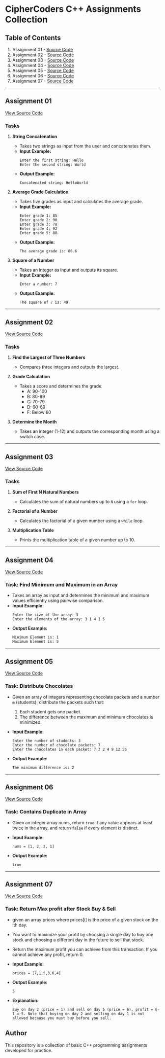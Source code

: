 # CipherCoders C++ Assignments Collection

## Table of Contents
1. Assignment 01 - [Source Code](https://github.com/MrityunjayMaharana/CipherCoders_Updates/blob/main/assignment_01.cpp)
2. Assignment 02 - [Source Code](https://github.com/MrityunjayMaharana/CipherCoders_Updates/blob/main/assignment_02.cpp)
3. Assignment 03 - [Source Code](https://github.com/MrityunjayMaharana/CipherCoders_Updates/blob/main/assignment_03.cpp)
4. Assignment 04 - [Source Code](https://github.com/MrityunjayMaharana/CipherCoders_Updates/blob/main/assignment_04.cpp)
5. Assignment 05 - [Source Code](https://github.com/MrityunjayMaharana/CipherCoders_Updates/blob/main/assignment_05.cpp)
6. Assignment 06 - [Source Code](https://github.com/MrityunjayMaharana/CipherCoders_Updates/blob/main/assignment_06.cpp)
7. Assignment 07 - [Source Code](https://github.com/MrityunjayMaharana/CipherCoders_Updates/blob/main/assignment_07.cpp)

---

## Assignment 01

[View Source Code](https://github.com/MrityunjayMaharana/CipherCoders_Updates/blob/main/assignment_01.cpp)

### Tasks
1. **String Concatenation**
   - Takes two strings as input from the user and concatenates them.
   - **Input Example:**
     ```
     Enter the first string: Hello
     Enter the second string: World
     ```
   - **Output Example:**
     ```
     Concatenated string: HelloWorld
     ```

2. **Average Grade Calculation**
   - Takes five grades as input and calculates the average grade.
   - **Input Example:**
     ```
     Enter grade 1: 85
     Enter grade 2: 90
     Enter grade 3: 78
     Enter grade 4: 92
     Enter grade 5: 88
     ```
   - **Output Example:**
     ```
     The average grade is: 86.6
     ```

3. **Square of a Number**
   - Takes an integer as input and outputs its square.
   - **Input Example:**
     ```
     Enter a number: 7
     ```
   - **Output Example:**
     ```
     The square of 7 is: 49
     ```

---

## Assignment 02

[View Source Code](https://github.com/MrityunjayMaharana/CipherCoders_Updates/blob/main/assignment_02.cpp)

### Tasks
1. **Find the Largest of Three Numbers**
   - Compares three integers and outputs the largest.

2. **Grade Calculation**
   - Takes a score and determines the grade:
     - A: 90-100
     - B: 80-89
     - C: 70-79
     - D: 60-69
     - F: Below 60

3. **Determine the Month**
   - Takes an integer (1-12) and outputs the corresponding month using a switch case.

---

## Assignment 03

[View Source Code](https://github.com/MrityunjayMaharana/CipherCoders_Updates/blob/main/assignment_03.cpp)

### Tasks
1. **Sum of First N Natural Numbers**
   - Calculates the sum of natural numbers up to `N` using a `for` loop.

2. **Factorial of a Number**
   - Calculates the factorial of a given number using a `while` loop.

3. **Multiplication Table**
   - Prints the multiplication table of a given number up to 10.

---

## Assignment 04

[View Source Code](https://github.com/MrityunjayMaharana/CipherCoders_Updates/blob/main/assignment_04.cpp)

### Task: Find Minimum and Maximum in an Array
- Takes an array as input and determines the minimum and maximum values efficiently using pairwise comparison.
- **Input Example:**
  ```
  Enter the size of the array: 5
  Enter the elements of the array: 3 1 4 1 5
  ```
- **Output Example:**
  ```
  Minimum Element is: 1
  Maximum Element is: 5
  ```

---

## Assignment 05

[View Source Code](https://github.com/MrityunjayMaharana/CipherCoders_Updates/blob/main/assignment_05.cpp)

### Task: Distribute Chocolates
- Given an array of integers representing chocolate packets and a number `m` (students), distribute the packets such that:
  1. Each student gets one packet.
  2. The difference between the maximum and minimum chocolates is minimized.

- **Input Example:**
  ```
  Enter the number of students: 3
  Enter the number of chocolate packets: 7
  Enter the chocolates in each packet: 7 3 2 4 9 12 56
  ```
- **Output Example:**
  ```
  The minimum difference is: 2
  ```

---

## Assignment 06

[View Source Code](https://github.com/MrityunjayMaharana/CipherCoders_Updates/blob/main/assignment_06.cpp)

### Task: Contains Duplicate in Array
- Given an integer array nums, return `true` if any value appears at least twice in the array, and return `false` if every element is distinct.

- **Input Example:**
  ```
  nums = [1, 2, 3, 1]
  ```
- **Output Example:**
  ```
  true
  ```
  
---

## Assignment 07

[View Source Code](https://github.com/MrityunjayMaharana/CipherCoders_Updates/blob/main/assignment_07.cpp)

### Task: Return Max profit after Stock Buy & Sell
- given an array prices where prices[i] is the price of a given stock on the ith day.

- You want to maximize your profit by choosing a single day to buy one stock and choosing a different day in the future to sell that stock.

- Return the maximum profit you can achieve from this transaction. If you cannot achieve any profit, return 0.

- **Input Example:**
  ```
  prices = [7,1,5,3,6,4]
  ```
- **Output Example:**
  ```
  5
  ```
- **Explanation:**
  ```
  Buy on day 2 (price = 1) and sell on day 5 (price = 6), profit = 6-1 = 5. Note that buying on day 2 and selling on day 1 is not allowed because you must buy before you sell.
  ```

## Author
This repository is a collection of basic C++ programming assignments developed for practice.

